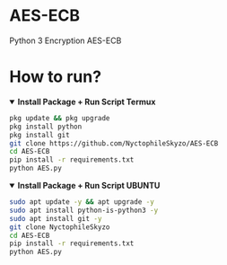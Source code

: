 # AES-ECB
Python 3 Encryption AES-ECB 

# How to run?
<details open>
  <summary><strong> Install Package + Run Script Termux</strong></summary>

  ```bash
  pkg update && pkg upgrade
  pkg install python
  pkg install git
  git clone https://github.com/NyctophileSkyzo/AES-ECB
  cd AES-ECB
  pip install -r requirements.txt
  python AES.py
  ```
  </details>

<details open>
    <summary><strong> Install Package + Run Script UBUNTU</strong></summary>

  ```bash
  sudo apt update -y && apt upgrade -y
  sudo apt install python-is-python3 -y
  sudo apt install git -y
  git clone NyctophileSkyzo
  cd AES-ECB
  pip install -r requirements.txt
  python AES.py
  ```
  </details>
